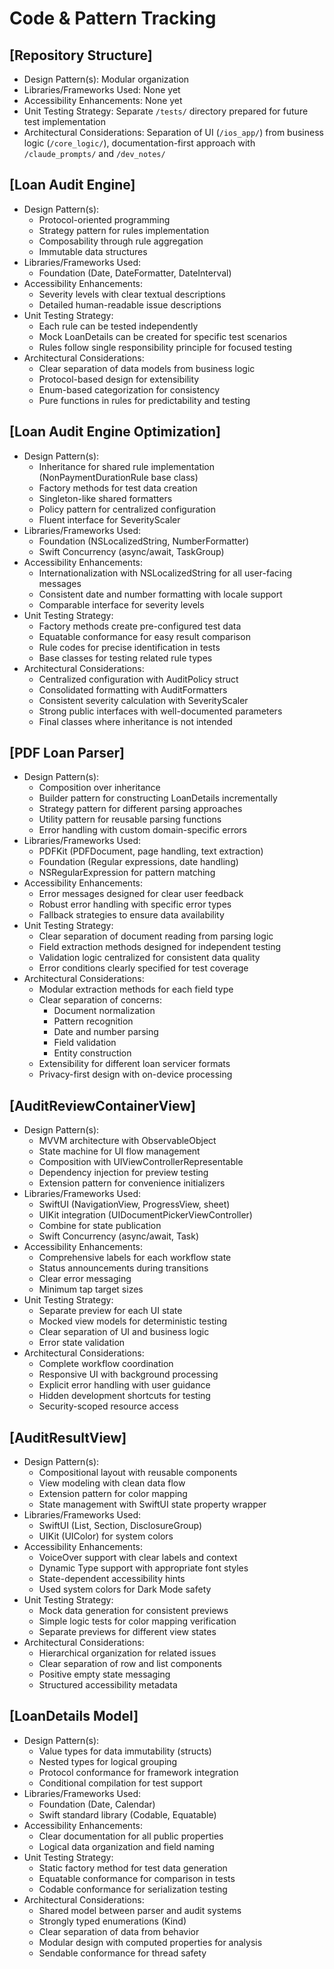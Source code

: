 # Code & Pattern Tracking

## [Repository Structure]
- Design Pattern(s): Modular organization
- Libraries/Frameworks Used: None yet
- Accessibility Enhancements: None yet
- Unit Testing Strategy: Separate `/tests/` directory prepared for future test implementation
- Architectural Considerations: Separation of UI (`/ios_app/`) from business logic (`/core_logic/`), documentation-first approach with `/claude_prompts/` and `/dev_notes/`

## [Loan Audit Engine]
- Design Pattern(s): 
  - Protocol-oriented programming
  - Strategy pattern for rules implementation
  - Composability through rule aggregation
  - Immutable data structures
- Libraries/Frameworks Used: 
  - Foundation (Date, DateFormatter, DateInterval)
- Accessibility Enhancements: 
  - Severity levels with clear textual descriptions
  - Detailed human-readable issue descriptions
- Unit Testing Strategy: 
  - Each rule can be tested independently
  - Mock LoanDetails can be created for specific test scenarios
  - Rules follow single responsibility principle for focused testing
- Architectural Considerations: 
  - Clear separation of data models from business logic
  - Protocol-based design for extensibility
  - Enum-based categorization for consistency
  - Pure functions in rules for predictability and testing

## [Loan Audit Engine Optimization]
- Design Pattern(s): 
  - Inheritance for shared rule implementation (NonPaymentDurationRule base class)
  - Factory methods for test data creation
  - Singleton-like shared formatters
  - Policy pattern for centralized configuration
  - Fluent interface for SeverityScaler
- Libraries/Frameworks Used: 
  - Foundation (NSLocalizedString, NumberFormatter)
  - Swift Concurrency (async/await, TaskGroup)
- Accessibility Enhancements: 
  - Internationalization with NSLocalizedString for all user-facing messages
  - Consistent date and number formatting with locale support
  - Comparable interface for severity levels
- Unit Testing Strategy: 
  - Factory methods create pre-configured test data
  - Equatable conformance for easy result comparison
  - Rule codes for precise identification in tests
  - Base classes for testing related rule types
- Architectural Considerations: 
  - Centralized configuration with AuditPolicy struct
  - Consolidated formatting with AuditFormatters
  - Consistent severity calculation with SeverityScaler
  - Strong public interfaces with well-documented parameters
  - Final classes where inheritance is not intended

## [PDF Loan Parser]
- Design Pattern(s): 
  - Composition over inheritance
  - Builder pattern for constructing LoanDetails incrementally
  - Strategy pattern for different parsing approaches
  - Utility pattern for reusable parsing functions
  - Error handling with custom domain-specific errors
- Libraries/Frameworks Used: 
  - PDFKit (PDFDocument, page handling, text extraction)
  - Foundation (Regular expressions, date handling)
  - NSRegularExpression for pattern matching
- Accessibility Enhancements: 
  - Error messages designed for clear user feedback
  - Robust error handling with specific error types
  - Fallback strategies to ensure data availability
- Unit Testing Strategy: 
  - Clear separation of document reading from parsing logic
  - Field extraction methods designed for independent testing
  - Validation logic centralized for consistent data quality
  - Error conditions clearly specified for test coverage
- Architectural Considerations: 
  - Modular extraction methods for each field type
  - Clear separation of concerns:
    - Document normalization
    - Pattern recognition
    - Date and number parsing
    - Field validation
    - Entity construction
  - Extensibility for different loan servicer formats
  - Privacy-first design with on-device processing

## [AuditReviewContainerView]
- Design Pattern(s): 
  - MVVM architecture with ObservableObject
  - State machine for UI flow management
  - Composition with UIViewControllerRepresentable
  - Dependency injection for preview testing
  - Extension pattern for convenience initializers
- Libraries/Frameworks Used: 
  - SwiftUI (NavigationView, ProgressView, sheet)
  - UIKit integration (UIDocumentPickerViewController)
  - Combine for state publication
  - Swift Concurrency (async/await, Task)
- Accessibility Enhancements: 
  - Comprehensive labels for each workflow state
  - Status announcements during transitions
  - Clear error messaging
  - Minimum tap target sizes
- Unit Testing Strategy: 
  - Separate preview for each UI state
  - Mocked view models for deterministic testing
  - Clear separation of UI and business logic
  - Error state validation
- Architectural Considerations: 
  - Complete workflow coordination
  - Responsive UI with background processing
  - Explicit error handling with user guidance
  - Hidden development shortcuts for testing
  - Security-scoped resource access

## [AuditResultView]
- Design Pattern(s): 
  - Compositional layout with reusable components
  - View modeling with clean data flow
  - Extension pattern for color mapping
  - State management with SwiftUI state property wrapper
- Libraries/Frameworks Used: 
  - SwiftUI (List, Section, DisclosureGroup)
  - UIKit (UIColor) for system colors
- Accessibility Enhancements: 
  - VoiceOver support with clear labels and context
  - Dynamic Type support with appropriate font styles
  - State-dependent accessibility hints
  - Used system colors for Dark Mode safety
- Unit Testing Strategy: 
  - Mock data generation for consistent previews
  - Simple logic tests for color mapping verification
  - Separate previews for different view states
- Architectural Considerations: 
  - Hierarchical organization for related issues
  - Clear separation of row and list components
  - Positive empty state messaging
  - Structured accessibility metadata

## [LoanDetails Model]
- Design Pattern(s): 
  - Value types for data immutability (structs)
  - Nested types for logical grouping
  - Protocol conformance for framework integration
  - Conditional compilation for test support
- Libraries/Frameworks Used: 
  - Foundation (Date, Calendar)
  - Swift standard library (Codable, Equatable)
- Accessibility Enhancements: 
  - Clear documentation for all public properties
  - Logical data organization and field naming
- Unit Testing Strategy: 
  - Static factory method for test data generation
  - Equatable conformance for comparison in tests
  - Codable conformance for serialization testing
- Architectural Considerations: 
  - Shared model between parser and audit systems
  - Strongly typed enumerations (Kind)
  - Clear separation of data from behavior
  - Modular design with computed properties for analysis
  - Sendable conformance for thread safety